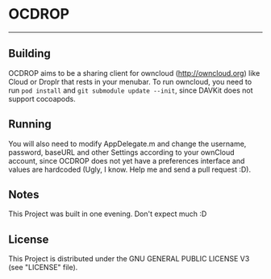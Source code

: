 # OCDROP
___

## Building
OCDROP aims to be a sharing client for owncloud (http://owncloud.org) like Cloud or Droplr that rests in your menubar.
To run owncloud, you need to run `pod install` and `git submodule update --init`, since DAVKit does not support cocoapods.

## Running
You will also need to modify AppDelegate.m and change the username, password, baseURL and other Settings according to your ownCloud account, since OCDROP does not yet have a preferences interface and values are hardcoded (Ugly, I know. Help me and send a pull request :D).

## Notes
This Project was built in one evening. Don't expect much :D

## License
This Project is distributed under the GNU GENERAL PUBLIC LICENSE V3 (see "LICENSE" file).
